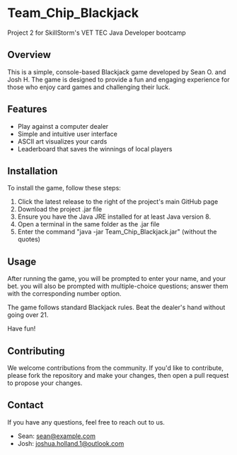 # Team_Chip_Blackjack
Project 2 for SkillStorm's VET TEC Java Developer bootcamp

## Overview
This is a simple, console-based Blackjack game developed by Sean O. and Josh H. The game is designed to provide a fun and engaging experience for those who enjoy card games and challenging their luck.

## Features
- Play against a computer dealer
- Simple and intuitive user interface
- ASCII art visualizes your cards
- Leaderboard that saves the winnings of local players

## Installation
To install the game, follow these steps:

1. Click the latest release to the right of the project's main GitHub page
2. Download the project .jar file
3. Ensure you have the Java JRE installed for at least Java version 8.
4. Open a terminal in the same folder as the .jar file
5. Enter the command "java -jar Team_Chip_Blackjack.jar" (without the quotes)

## Usage
After running the game, you will be prompted to enter your name, and your bet. you will also be prompted with multiple-choice questions; answer them with the corresponding number option.

The game follows standard Blackjack rules. Beat the dealer's hand without going over 21.

Have fun!

## Contributing
We welcome contributions from the community. If you'd like to contribute, please fork the repository and make your changes, then open a pull request to propose your changes.

## Contact
If you have any questions, feel free to reach out to us.

- Sean: sean@example.com
- Josh: joshua.holland.1@outlook.com

